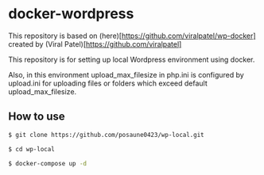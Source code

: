 # docker-wordpress
This repository is based on (here)[https://github.com/viralpatel/wp-docker] created by (Viral Patel)[https://github.com/viralpatel]

This repository is for setting up local Wordpress environment using docker.

Also, in this environment upload_max_filesize in php.ini is configured by upload.ini for uploading files or folders which exceed default upload_max_filesize.


## How to use

```zsh
$ git clone https://github.com/posaune0423/wp-local.git

$ cd wp-local

$ docker-compose up -d
```

